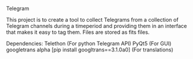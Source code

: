 Telegram

This project is to create a tool to collect Telegrams from a collection of Telegram channels during a timeperiod and providing them in an interface that makes it   easy to tag them. Files are stored as fits files.

Dependencies:
  Telethon (For python Telegram API)
  PyQt5    (For GUI)
  googletrans alpha [pip install googltrans==3.1.0a0] (For translations)